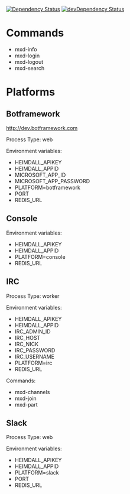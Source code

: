 [![Dependency Status](https://david-dm.org/dragonprojects/maxdome-chatbot.svg)](https://david-dm.org/dragonprojects/maxdome-chatbot)
[![devDependency Status](https://david-dm.org/dragonprojects/maxdome-chatbot/dev-status.svg)](https://david-dm.org/dragonprojects/maxdome-chatbot?type=dev)

# Commands

* mxd-info
* mxd-login
* mxd-logout
* mxd-search


# Platforms

## Botframework

http://dev.botframework.com

Process Type: web

Environment variables:

* HEIMDALL_APIKEY
* HEIMDALL_APPID
* MICROSOFT_APP_ID
* MICROSOFT_APP_PASSWORD
* PLATFORM=botframework
* PORT
* REDIS_URL

## Console

Environment variables:

* HEIMDALL_APIKEY
* HEIMDALL_APPID
* PLATFORM=console
* REDIS_URL

## IRC

Process Type: worker

Environment variables:

* HEIMDALL_APIKEY
* HEIMDALL_APPID
* IRC_ADMIN_ID
* IRC_HOST
* IRC_NICK
* IRC_PASSWORD
* IRC_USERNAME
* PLATFORM=irc
* REDIS_URL

Commands:

* mxd-channels
* mxd-join
* mxd-part

## Slack

Process Type: web

Environment variables:

* HEIMDALL_APIKEY
* HEIMDALL_APPID
* PLATFORM=slack
* PORT
* REDIS_URL
